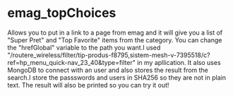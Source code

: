 # emag_topChoices
Allows you to put in a link to a page from emag and it will give you a list of "Super Pret" and "Top Favorite" items from the category.
You can change the "hrefGlobal" variable to the path you want.I used "/routere_wireless/filter/tip-produs-f8795,sistem-mesh-v-7395518/c?ref=hp_menu_quick-nav_23_40&type=filter" in my apllication.
It also uses MongoDB to connect with an user and also stores the result from the search.I store the passswords and users in SHA256 so they are not in plain text.
The result will also be printed so you can try it out!
